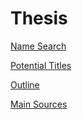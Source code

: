 # Thesis

[Name Search](Thesis%20afdda390c5434aafb80f78a4a9d53835/Name%20Search%2017b3f9ddda8d4458b9d414a05b4e675f.md)

[Potential Titles](Thesis%20afdda390c5434aafb80f78a4a9d53835/Potential%20Titles%203cad72c17bb049359d1a118c20983150.md)

[Outline](Thesis%20afdda390c5434aafb80f78a4a9d53835/Outline%20855af606e6754e7eaf4636d50eb45772.md)

[Main Sources](Thesis%20afdda390c5434aafb80f78a4a9d53835/Main%20Sources%208800791f86d1498e98ac9b898c3b7bad.md)